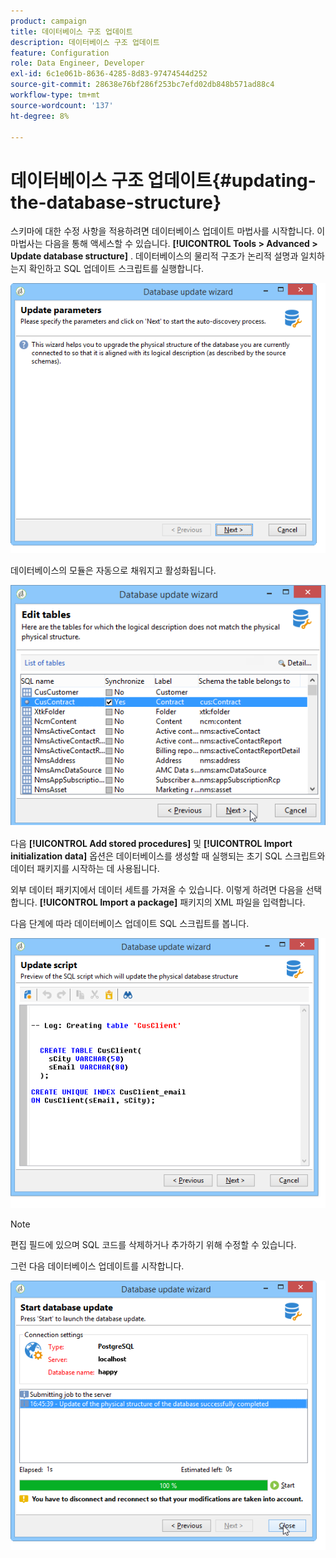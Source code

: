 ```yaml
---
product: campaign
title: 데이터베이스 구조 업데이트
description: 데이터베이스 구조 업데이트
feature: Configuration
role: Data Engineer, Developer
exl-id: 6c1e061b-8636-4285-8d83-97474544d252
source-git-commit: 28638e76bf286f253bc7efd02db848b571ad88c4
workflow-type: tm+mt
source-wordcount: '137'
ht-degree: 8%

---
```


# 데이터베이스 구조 업데이트{#updating-the-database-structure}



스키마에 대한 수정 사항을 적용하려면 데이터베이스 업데이트 마법사를 시작합니다. 이 마법사는 다음을 통해 액세스할 수 있습니다. **[!UICONTROL Tools > Advanced > Update database structure]** . 데이터베이스의 물리적 구조가 논리적 설명과 일치하는지 확인하고 SQL 업데이트 스크립트를 실행합니다.

![](assets/d_ncs_integration_schema_update.png)

데이터베이스의 모듈은 자동으로 채워지고 활성화됩니다.

![](assets/d_ncs_integration_schema_update_select.png)

다음 **[!UICONTROL Add stored procedures]** 및 **[!UICONTROL Import initialization data]** 옵션은 데이터베이스를 생성할 때 실행되는 초기 SQL 스크립트와 데이터 패키지를 시작하는 데 사용됩니다.

외부 데이터 패키지에서 데이터 세트를 가져올 수 있습니다. 이렇게 하려면 다음을 선택합니다. **[!UICONTROL Import a package]** 패키지의 XML 파일을 입력합니다.

다음 단계에 따라 데이터베이스 업데이트 SQL 스크립트를 봅니다.

![](assets/d_ncs_integration_schema_update2.png)

>[!NOTE]
>
>편집 필드에 있으며 SQL 코드를 삭제하거나 추가하기 위해 수정할 수 있습니다.

그런 다음 데이터베이스 업데이트를 시작합니다.

![](assets/d_ncs_integration_schema_update3.png)
